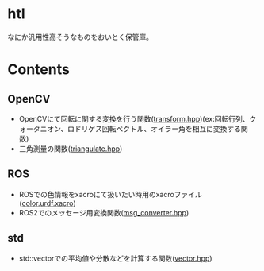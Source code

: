 # htl
なにか汎用性高そうなものをおいとく保管庫。
# Contents
## OpenCV
- OpenCVにて回転に関する変換を行う関数([transform.hpp](opencv/transform.hpp))(ex:回転行列、クォータニオン、ロドリゲス回転ベクトル、オイラー角を相互に変換する関数)
- 三角測量の関数([triangulate.hpp](opencv/triangulate.hpp))
## ROS
- ROSでの色情報をxacroにて扱いたい時用のxacroファイル([color.urdf.xacro](ros/xacro/color.urdf.xacro))
- ROS2でのメッセージ用変換関数([msg_converter.hpp](ros/msg_converter.hpp))
## std
- std::vectorでの平均値や分散などを計算する関数([vector.hpp](std/vector.hpp))
